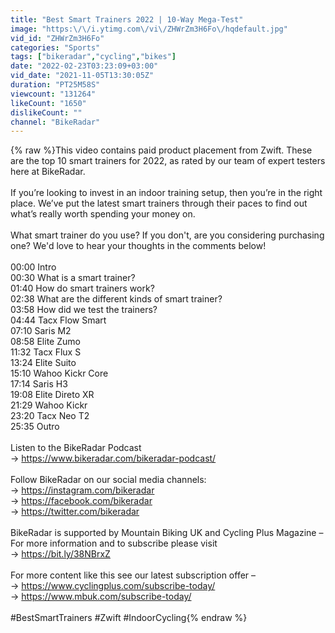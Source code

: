 ```yaml
---
title: "Best Smart Trainers 2022 | 10-Way Mega-Test"
image: "https:\/\/i.ytimg.com\/vi\/ZHWrZm3H6Fo\/hqdefault.jpg"
vid_id: "ZHWrZm3H6Fo"
categories: "Sports"
tags: ["bikeradar","cycling","bikes"]
date: "2022-02-23T03:23:09+03:00"
vid_date: "2021-11-05T13:30:05Z"
duration: "PT25M58S"
viewcount: "131264"
likeCount: "1650"
dislikeCount: ""
channel: "BikeRadar"
---
```

{% raw %}This video contains paid product placement from Zwift. These are the top 10 smart trainers for 2022, as rated by our team of expert testers here at BikeRadar. <br /><br />If you’re looking to invest in an indoor training setup, then you’re in the right place. We’ve put the latest smart trainers through their paces to find out what’s really worth spending your money on.<br /><br />What smart trainer do you use? If you don't, are you considering purchasing one? We'd love to hear your thoughts in the comments below!<br /><br />00:00 Intro<br />00:30 What is a smart trainer?<br />01:40 How do smart trainers work?<br />02:38 What are the different kinds of smart trainer?<br />03:58 How did we test the trainers?<br />04:44 Tacx Flow Smart<br />07:10 Saris M2<br />08:58 Elite Zumo<br />11:32 Tacx Flux S<br />13:24 Elite Suito<br />15:10 Wahoo Kickr Core<br />17:14 Saris H3<br />19:08 Elite Direto XR<br />21:29 Wahoo Kickr<br />23:20 Tacx Neo T2<br />25:35 Outro<br /><br />Listen to the BikeRadar Podcast<br />→ <a rel="nofollow" target="blank" href="https://www.bikeradar.com/bikeradar-podcast/">https://www.bikeradar.com/bikeradar-podcast/</a><br /><br />Follow BikeRadar on our social media channels:<br />→ <a rel="nofollow" target="blank" href="https://instagram.com/bikeradar">https://instagram.com/bikeradar</a><br />→ <a rel="nofollow" target="blank" href="https://facebook.com/bikeradar">https://facebook.com/bikeradar</a><br />→ <a rel="nofollow" target="blank" href="https://twitter.com/bikeradar">https://twitter.com/bikeradar</a><br /><br />BikeRadar is supported by Mountain Biking UK and Cycling Plus Magazine –For more information and to subscribe please visit<br />→ <a rel="nofollow" target="blank" href="https://bit.ly/38NBrxZ">https://bit.ly/38NBrxZ</a><br /><br />For more content like this see our latest subscription offer –<br />→ <a rel="nofollow" target="blank" href="https://www.cyclingplus.com/subscribe-today/">https://www.cyclingplus.com/subscribe-today/</a><br />→ <a rel="nofollow" target="blank" href="https://www.mbuk.com/subscribe-today/">https://www.mbuk.com/subscribe-today/</a><br /><br />#BestSmartTrainers #Zwift #IndoorCycling{% endraw %}
